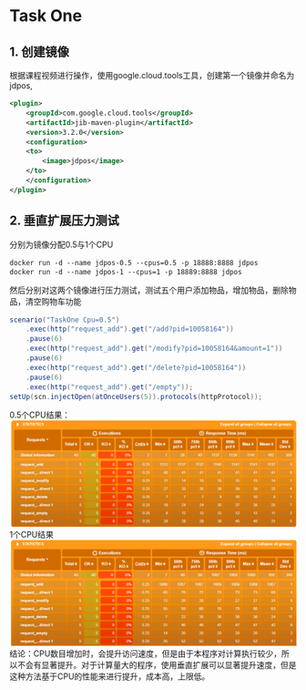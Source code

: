 # Task One
## 1. 创建镜像
根据课程视频进行操作，使用google.cloud.tools工具，创建第一个镜像并命名为jdpos,
```xml
<plugin>
    <groupId>com.google.cloud.tools</groupId>
    <artifactId>jib-maven-plugin</artifactId>
    <version>3.2.0</version>
    <configuration>
    <to>
    	<image>jdpos</image>
    </to>
    </configuration>
</plugin>
```
## 2. 垂直扩展压力测试
分别为镜像分配0.5与1个CPU
```
docker run -d --name jdpos-0.5 --cpus=0.5 -p 18888:8888 jdpos
docker run -d --name jdpos-1 --cpus=1 -p 18889:8888 jdpos
```
然后分别对这两个镜像进行压力测试，测试五个用户添加物品，增加物品，删除物品，清空购物车功能
```java
scenario("TaskOne Cpu=0.5")
    .exec(http("request_add").get("/add?pid=10058164"))
    .pause(6)
    .exec(http("request_add").get("/modify?pid=10058164&amount=1"))
    .pause(6)
    .exec(http("request_add").get("/delete?pid=10058164"))
    .pause(6)
    .exec(http("request_add").get("/empty"));
setUp(scn.injectOpen(atOnceUsers(5)).protocols(httpProtocol));
```
0.5个CPU结果：
![](result/TaskOneCpu0.5.png "0.5个CPU结果")
1个CPU结果
![](result/TaskOneCpu1.png "1个CPU结果")
结论：CPU数目增加时，会提升访问速度，但是由于本程序对计算执行较少，所以不会有显著提升。对于计算量大的程序，使用垂直扩展可以显著提升速度，但是这种方法基于CPU的性能来进行提升，成本高，上限低。